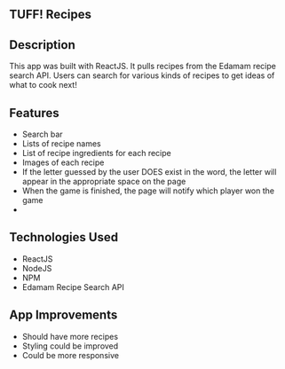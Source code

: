 ## TUFF! Recipes


## Description
This app was built with ReactJS. It pulls recipes from the Edamam recipe search API. Users can search for various kinds of recipes to get ideas of what to cook next!


## Features
- Search bar
- Lists of recipe names
- List of recipe ingredients for each recipe 
- Images of each recipe 
- If the letter guessed by the user DOES exist in the word, the letter will appear in the appropriate space on the page 
- When the game is finished, the page will notify which player won the game 
- 
## Technologies Used 

- ReactJS
- NodeJS 
- NPM 
- Edamam Recipe Search API 


## App Improvements

- Should have more recipes 
- Styling could be improved 
- Could be more responsive 

